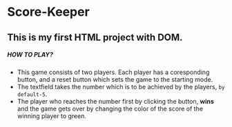 # Score-Keeper  
## This is my first HTML project with DOM.  
##### HOW TO PLAY?
- This game consists of two players. Each player has a coresponding button, and a reset button which sets the game to the starting mode.  
- The textfield takes the number which is to be achieved by the players, `by default-5`.   
- The player who reaches the number first by clicking the button, **wins** and the game gets over by changing the color of the score of the winning player to green. 
